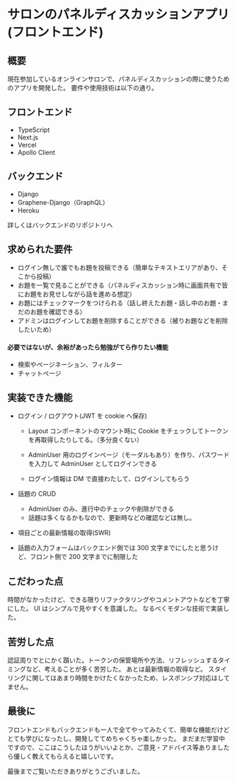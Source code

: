 # サロンのパネルディスカッションアプリ(フロントエンド)

## 概要

現在参加しているオンラインサロンで、パネルディスカッションの際に使うためのアプリを開発した。
要件や使用技術は以下の通り。

## フロントエンド

- TypeScript
- Next.js
- Vercel
- Apollo Client

## バックエンド

- Django
- Graphene-Django（GraphQL）
- Heroku

詳しくはバックエンドのリポジトリへ

## 求められた要件

- ログイン無しで誰でもお題を投稿できる（簡単なテキストエリアがあり、そこから投稿）
- お題を一覧で見ることができる（パネルディスカッション時に画面共有で皆にお題をお見せしながら話を進める想定）
- お題にはチェックマークをつけられる（話し終えたお題・話し中のお題・まだのお題を確認できる）
- アドミンはログインしてお題を削除することができる（被りお題などを削除したいため）

#### 必要ではないが、余裕があったら勉強がてら作りたい機能

- 検索やページネーション、フィルター
- チャットページ

## 実装できた機能

- ログイン / ログアウト(JWT を cookie へ保存)

  - Layout コンポーネントのマウント時に Cookie をチェックしてトークンを再取得したりしてる。（多分良くない）

  - AdminUser 用のログインページ（モーダルもあり）を作り、パスワードを入力して AdminUser としてログインできる
  - ログイン情報は DM で直接わたして、ログインしてもらう

- 話題の CRUD
  - AdminUser のみ、進行中のチェックや削除ができる
  - 話題は多くなるかもなので、更新時などの確認などは無し。
- 項目ごとの最新情報の取得(SWR)
- 話題の入力フォームはバックエンド側では 300 文字までにしたと思うけど、フロント側で 200 文字までに制限した

## こだわった点

時間がなかったけど、できる限りリファクタリングやコメントアウトなどを丁寧にした。
UI はシンプルで見やすくを意識した。
なるべくモダンな技術で実装した。

## 苦労した点

認証周りでとにかく躓いた。トークンの保管場所や方法、リフレッシュするタイミングなど、考えることが多く苦労した。
あとは最新情報の取得など。
スタイリングに関してはあまり時間をかけたくなかったため、レスポンシブ対応はしてません。

## 最後に

フロントエンドもバックエンドも一人で全てやってみたくて、簡単な機能だけどとても学びになったし、開発しててめちゃくちゃ楽しかった。
まだまだ学習中ですので、ここはこうしたほうがいいよとか、ご意見・アドバイス等ありましたら優しく教えてもらえると嬉しいです。

最後までご覧いただきありがとうございました。

